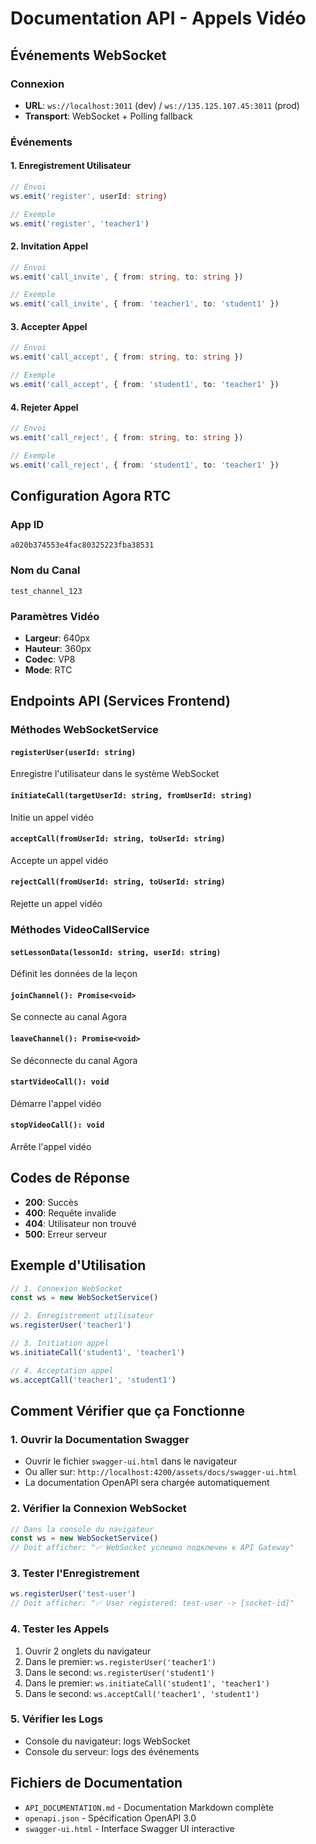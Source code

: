 # Documentation API - Appels Vidéo

## Événements WebSocket

### Connexion
- **URL**: `ws://localhost:3011` (dev) / `ws://135.125.107.45:3011` (prod)
- **Transport**: WebSocket + Polling fallback

### Événements

#### 1. Enregistrement Utilisateur
```typescript
// Envoi
ws.emit('register', userId: string)

// Exemple
ws.emit('register', 'teacher1')
```

#### 2. Invitation Appel
```typescript
// Envoi
ws.emit('call_invite', { from: string, to: string })

// Exemple
ws.emit('call_invite', { from: 'teacher1', to: 'student1' })
```

#### 3. Accepter Appel
```typescript
// Envoi
ws.emit('call_accept', { from: string, to: string })

// Exemple
ws.emit('call_accept', { from: 'student1', to: 'teacher1' })
```

#### 4. Rejeter Appel
```typescript
// Envoi
ws.emit('call_reject', { from: string, to: string })

// Exemple
ws.emit('call_reject', { from: 'student1', to: 'teacher1' })
```

## Configuration Agora RTC

### App ID
```
a020b374553e4fac80325223fba38531
```

### Nom du Canal
```
test_channel_123
```

### Paramètres Vidéo
- **Largeur**: 640px
- **Hauteur**: 360px
- **Codec**: VP8
- **Mode**: RTC

## Endpoints API (Services Frontend)

### Méthodes WebSocketService

#### `registerUser(userId: string)`
Enregistre l'utilisateur dans le système WebSocket

#### `initiateCall(targetUserId: string, fromUserId: string)`
Initie un appel vidéo

#### `acceptCall(fromUserId: string, toUserId: string)`
Accepte un appel vidéo

#### `rejectCall(fromUserId: string, toUserId: string)`
Rejette un appel vidéo

### Méthodes VideoCallService

#### `setLessonData(lessonId: string, userId: string)`
Définit les données de la leçon

#### `joinChannel(): Promise<void>`
Se connecte au canal Agora

#### `leaveChannel(): Promise<void>`
Se déconnecte du canal Agora

#### `startVideoCall(): void`
Démarre l'appel vidéo

#### `stopVideoCall(): void`
Arrête l'appel vidéo

## Codes de Réponse

- **200**: Succès
- **400**: Requête invalide
- **404**: Utilisateur non trouvé
- **500**: Erreur serveur

## Exemple d'Utilisation

```typescript
// 1. Connexion WebSocket
const ws = new WebSocketService()

// 2. Enregistrement utilisateur
ws.registerUser('teacher1')

// 3. Initiation appel
ws.initiateCall('student1', 'teacher1')

// 4. Acceptation appel
ws.acceptCall('teacher1', 'student1')
```

## Comment Vérifier que ça Fonctionne

### 1. Ouvrir la Documentation Swagger
- Ouvrir le fichier `swagger-ui.html` dans le navigateur
- Ou aller sur: `http://localhost:4200/assets/docs/swagger-ui.html`
- La documentation OpenAPI sera chargée automatiquement

### 2. Vérifier la Connexion WebSocket
```typescript
// Dans la console du navigateur
const ws = new WebSocketService()
// Doit afficher: "✅ WebSocket успешно подключен к API Gateway"
```

### 3. Tester l'Enregistrement
```typescript
ws.registerUser('test-user')
// Doit afficher: "✅ User registered: test-user -> [socket-id]"
```

### 4. Tester les Appels
1. Ouvrir 2 onglets du navigateur
2. Dans le premier: `ws.registerUser('teacher1')`
3. Dans le second: `ws.registerUser('student1')`
4. Dans le premier: `ws.initiateCall('student1', 'teacher1')`
5. Dans le second: `ws.acceptCall('teacher1', 'student1')`

### 5. Vérifier les Logs
- Console du navigateur: logs WebSocket
- Console du serveur: logs des événements

## Fichiers de Documentation

- `API_DOCUMENTATION.md` - Documentation Markdown complète
- `openapi.json` - Spécification OpenAPI 3.0
- `swagger-ui.html` - Interface Swagger UI interactive
